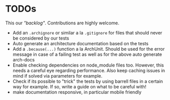 # TODOs

This our _"backlog"_. Contributions are highly welcome.

- Add an `.archignore` or similar a la `.gitignore` for files that should never be considered by our tests
- Auto generate an architecture documentation based on the tests
- Add a `.because(...)` function a la ArchUnit. Should be used for the error message in case of a failing test as well as for the above auto generate arch-docs
- Enable checking dependencies on node_module files too. However, this needs a careful eye regarding performance. Also keep caching issues in mind if solved via parameters for example.
- Check if its possible to "trick" the tests by using barrell files in a certain way for example. If so, write a guide on what to be careful with!
- make documentation responsive, in particular mobile friendly
